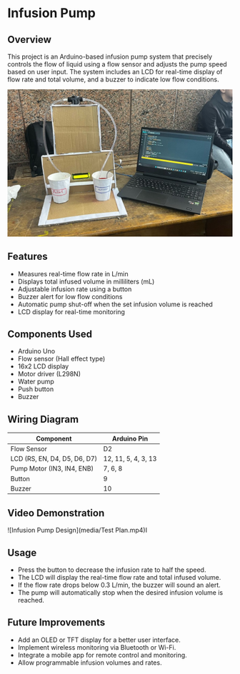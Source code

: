 # Infusion Pump

## Overview
This project is an Arduino-based infusion pump system that precisely controls the flow of liquid using a flow sensor and adjusts the pump speed based on user input. The system includes an LCD for real-time display of flow rate and total volume, and a buzzer to indicate low flow conditions.

![Infusion Pump Design](media/Design.jpeg)

## Features
- Measures real-time flow rate in L/min
- Displays total infused volume in milliliters (mL)
- Adjustable infusion rate using a button
- Buzzer alert for low flow conditions
- Automatic pump shut-off when the set infusion volume is reached
- LCD display for real-time monitoring

## Components Used
- Arduino Uno
- Flow sensor (Hall effect type)
- 16x2 LCD display 
- Motor driver (L298N)
- Water pump
- Push button
- Buzzer

## Wiring Diagram
| Component  | Arduino Pin |
|------------|------------|
| Flow Sensor | D2         |
| LCD (RS, EN, D4, D5, D6, D7) | 12, 11, 5, 4, 3, 13 |
| Pump Motor (IN3, IN4, ENB) | 7, 6, 8 |
| Button | 9 |
| Buzzer | 10 |

## Video Demonstration
![Infusion Pump Design](media/Test Plan.mp4)I

## Usage
- Press the button to decrease the infusion rate to half the speed.
- The LCD will display the real-time flow rate and total infused volume.
- If the flow rate drops below 0.3 L/min, the buzzer will sound an alert.
- The pump will automatically stop when the desired infusion volume is reached.

## Future Improvements
- Add an OLED or TFT display for a better user interface.
- Implement wireless monitoring via Bluetooth or Wi-Fi.
- Integrate a mobile app for remote control and monitoring.
- Allow programmable infusion volumes and rates.




